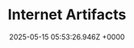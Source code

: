 ---
title: "Internet Artifacts"
link: "https://neal.fun/internet-artifacts/"
date: "2025-05-15 05:53:26.946Z +0000"
description: 
category: "web"
---